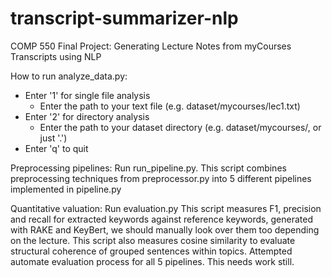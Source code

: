 # transcript-summarizer-nlp
COMP 550 Final Project: Generating Lecture Notes from myCourses Transcripts using NLP

How to run analyze_data.py: 

- Enter '1' for single file analysis
   - Enter the path to your text file (e.g. dataset/mycourses/lec1.txt)
- Enter '2' for directory analysis
   - Enter the path to your dataset directory (e.g. dataset/mycourses/, or just '.')
- Enter 'q' to quit


Preprocessing pipelines: 
Run run_pipeline.py. 
This script combines preprocessing techniques from preprocessor.py into 5 different pipelines implemented in pipeline.py

Quantitative valuation: 
Run evaluation.py
This script measures F1, precision and recall for extracted keywords against reference keywords, generated with RAKE and KeyBert, we should manually look over them too depending on the lecture. 
This script also measures cosine similarity to evaluate structural coherence of grouped sentences within topics. 
Attempted automate evaluation process for all 5 pipelines. This needs work still. 

